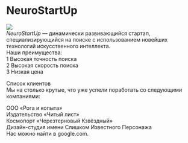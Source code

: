 # NeuroStartUp  
![](https://netology-code.github.io/git-homeworks/introduction/assets/logo.png)  
*NeuroStartUp* — динамически развивающийся стартап, специализирующийся на поиске с использованием новейших технологий искусственного интеллекта.  
Наши преимущества:  
1 Высокая точность поиска  
2 Высокая скорость поиска  
3 Низкая цена  
  
Список клиентов  
Мы на столько крутые, что уже успели поработать со следующими компаниями:  
  
ООО «Рога и копыта»  
Издательство «Читый лист»  
Космопорт «Черезтерновый Кзвёздный»  
Дизайн-студия имени Слишком Известного Персонажа  
Нас можно найти в google.com.  